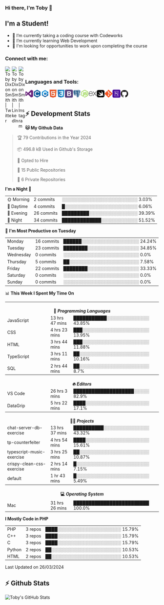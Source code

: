 ### Hi there, I'm Toby 👋

## I'm a Student!
- 🔭 I’m currently taking a coding course with Codeworks
- 🌱 I’m currently learning Web Development
- 💬 I'm looking for opportunities to work upon completing the course

### Connect with me:

[<img align="left" alt="Toby Dixon Smith | Twitter" width="22px" src="https://cdn.jsdelivr.net/npm/simple-icons@v3/icons/twitter.svg" />][twitter]
[<img align="left" alt="Toby Dixon Smith | LinkedIn" width="22px" src="https://cdn.jsdelivr.net/npm/simple-icons@v3/icons/linkedin.svg" />][linkedin]
[<img align="left" alt="Toby Dixon Smith | Instagram" width="22px" src="https://cdn.jsdelivr.net/npm/simple-icons@v3/icons/instagram.svg" />][instagram]

[twitter]: https://twitter.com/TobyDixonSmith1
[instagram]: https://www.instagram.com/toby_ds1/
[linkedin]: https://www.linkedin.com/in/toby-dixon-smith-4734331a3/

<br />

### Languages and Tools:

<img align="left" alt="Visual Studio Code" title="Visual Studio Code" width="26px" src="logos/visualstudio.png" />
<img align="left" alt="C" title="C" width="26px" src="logos/c.png" />
<img align="left" alt="C++" title="C++" width="26px" src="logos/c-plus.png" />
<img align="left" alt="HTML5" title="HTML 5" width="26px" src="logos/html.png" />
<img align="left" alt="CSS3" title="CSS 3" width="26px" src="logos/css3.png" />
<img align="left" alt="BootStrap" title="BootStrap" width="26px" src="logos/bootstrap.png" />
<img align="left" alt="PostgresSQL" title="PostgresSPQ" width="26px" src="logos/postgresql.png" />
<img align="left" alt="Node JS" title="Node JS" width="26px" src="logos/node-js.png" />
<img align="left" alt="Express" title="Express" width="26px" src="logos/express.png" />
<img align="left" alt="Swift" title="Swift" width="26px" src="logos/swift.png" />
<img align="left" alt="Git" title="Git" width="26px" src="logos/git.png" />
<img align="left" alt="Heroku" title="Heroku" width="26px" src="logos/heroku.png" />
<img align="left" alt="GitHub" title="GitHub" width="26px" src="logos/github.png" />
<br />
<br />

## :zap: Development Stats

<!--START_SECTION:waka-->
**🐱 My Github Data** 

> 🏆 79 Contributions in the Year 2024
 > 
> 📦 496.8 kB Used in Github's Storage 
 > 
> 💼 Opted to Hire
 > 
> 📜 15 Public Repositories 
 > 
> 🔑 6 Private Repositories  
 > 
**I'm a Night 🦉** 

<table>
  <tr><td>🌞 Morning</td><td>2 commits</td><td>░░░░░░░░░░░░░░░░░░░░░░░░░   3.03%</td></tr> 
  <tr><td>🌆 Daytime</td><td>4 commits</td><td>█░░░░░░░░░░░░░░░░░░░░░░░░   6.06%</td></tr> 
  <tr><td>🌃 Evening</td><td>26 commits</td><td>█████████░░░░░░░░░░░░░░░░   39.39%</td></tr> 
  <tr><td>🌙 Night</td><td>34 commits</td><td>█████████████░░░░░░░░░░░░   51.52%</td></tr>
</table>

📅 **I'm Most Productive on Tuesday** 

<table>
  <tr><td>Monday</td><td>16 commits</td><td>██████░░░░░░░░░░░░░░░░░░░   24.24%</td></tr> 
  <tr><td>Tuesday</td><td>23 commits</td><td>████████░░░░░░░░░░░░░░░░░   34.85%</td></tr> 
  <tr><td>Wednesday</td><td>0 commits</td><td>░░░░░░░░░░░░░░░░░░░░░░░░░   0.0%</td></tr> 
  <tr><td>Thursday</td><td>5 commits</td><td>██░░░░░░░░░░░░░░░░░░░░░░░   7.58%</td></tr> 
  <tr><td>Friday</td><td>22 commits</td><td>████████░░░░░░░░░░░░░░░░░   33.33%</td></tr> 
  <tr><td>Saturday</td><td>0 commits</td><td>░░░░░░░░░░░░░░░░░░░░░░░░░   0.0%</td></tr> 
  <tr><td>Sunday</td><td>0 commits</td><td>░░░░░░░░░░░░░░░░░░░░░░░░░   0.0%</td></tr>
</table>

📊 **This Week I Spent My Time On** 

<table>
<tr><th colspan="3"><br>💬 <i>Programming Languages</i></th></tr> 
  <tr><td>JavaScript</td><td>13 hrs 47 mins</td><td>███████████░░░░░░░░░░░░░░   43.85%</td></tr> 
  <tr><td>CSS</td><td>4 hrs 23 mins</td><td>███░░░░░░░░░░░░░░░░░░░░░░   13.95%</td></tr> 
  <tr><td>HTML</td><td>3 hrs 44 mins</td><td>███░░░░░░░░░░░░░░░░░░░░░░   11.88%</td></tr> 
  <tr><td>TypeScript</td><td>3 hrs 11 mins</td><td>██░░░░░░░░░░░░░░░░░░░░░░░   10.16%</td></tr> 
  <tr><td>SQL</td><td>2 hrs 44 mins</td><td>██░░░░░░░░░░░░░░░░░░░░░░░   8.7%</td></tr>

<tr><th colspan="3"><br>🔥 <i>Editors</i></th></tr> 
  <tr><td>VS Code</td><td>26 hrs 3 mins</td><td>████████████████████░░░░░   82.9%</td></tr> 
  <tr><td>DataGrip</td><td>5 hrs 22 mins</td><td>████░░░░░░░░░░░░░░░░░░░░░   17.1%</td></tr>

<tr><th colspan="3"><br>🐱‍💻 <i>Projects</i></th></tr> 
  <tr><td>chat-server-db-exercise</td><td>13 hrs 37 mins</td><td>██████████░░░░░░░░░░░░░░░   43.32%</td></tr> 
  <tr><td>tp-counterfeiter</td><td>4 hrs 54 mins</td><td>████░░░░░░░░░░░░░░░░░░░░░   15.61%</td></tr> 
  <tr><td>typescript-music-exercise</td><td>3 hrs 25 mins</td><td>██░░░░░░░░░░░░░░░░░░░░░░░   10.87%</td></tr> 
  <tr><td>crispy-clean-css-exercise</td><td>2 hrs 14 mins</td><td>█░░░░░░░░░░░░░░░░░░░░░░░░   7.15%</td></tr> 
  <tr><td>default</td><td>1 hr 43 mins</td><td>█░░░░░░░░░░░░░░░░░░░░░░░░   5.49%</td></tr>

<tr><th colspan="3"><br>💻 <i>Operating System</i></th></tr> 
  <tr><td>Mac</td><td>31 hrs 26 mins</td><td>█████████████████████████   100.0%</td></tr>
</table>

**I Mostly Code in PHP** 

<table>
  <tr><td>PHP</td><td>3 repos</td><td>████░░░░░░░░░░░░░░░░░░░░░   15.79%</td></tr> 
  <tr><td>C++</td><td>3 repos</td><td>████░░░░░░░░░░░░░░░░░░░░░   15.79%</td></tr> 
  <tr><td>C</td><td>3 repos</td><td>████░░░░░░░░░░░░░░░░░░░░░   15.79%</td></tr> 
  <tr><td>Python</td><td>2 repos</td><td>██░░░░░░░░░░░░░░░░░░░░░░░   10.53%</td></tr> 
  <tr><td>HTML</td><td>2 repos</td><td>██░░░░░░░░░░░░░░░░░░░░░░░   10.53%</td></tr>
</table>



 Last Updated on 26/03/2024
<!--END_SECTION:waka-->

## :zap: Github Stats

<img align="left" alt="Toby's GitHub Stats" src="http://github-readme-stats.tobyds.vercel.app/api?username=TobyDS&hide=stars,contribs&show_icons=true&theme=dark&hide_border=true" />
